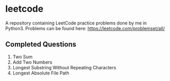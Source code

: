 # leetcode
A repository containing LeetCode practice problems done by me in Python3.
Problems can be found here: https://leetcode.com/problemset/all/

## Completed Questions
1. Two Sum
2. Add Two Numbers
3. Longest Substring Without Repeating Characters
388. Longest Absolute File Path

